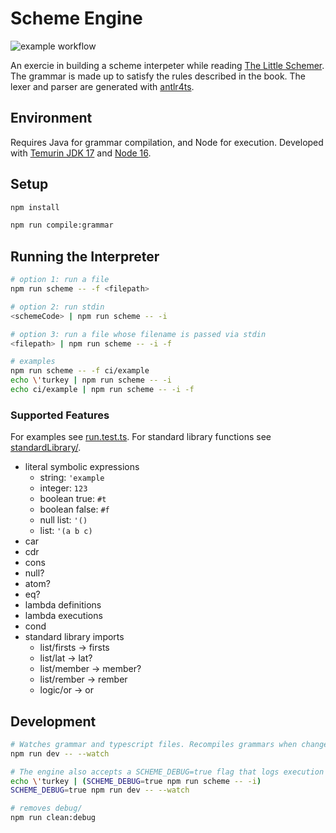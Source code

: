 # Scheme Engine

![example workflow](https://github.com/rachidlamouri/scheme-engine/actions/workflows/ci.yaml/badge.svg)

An exercie in building a scheme interpeter while reading [The Little Schemer](https://mitpress.mit.edu/books/little-schemer-fourth-edition). The grammar is made up to satisfy the rules described in the book. The lexer and parser are generated with [antlr4ts](https://www.npmjs.com/package/antlr4ts).

## Environment

Requires Java for grammar compilation, and Node for execution. Developed with [Temurin JDK 17](https://adoptium.net/index.htm) and [Node 16](https://nodejs.org/).

## Setup

```bash
npm install

npm run compile:grammar
```

## Running the Interpreter

```bash
# option 1: run a file
npm run scheme -- -f <filepath>

# option 2: run stdin
<schemeCode> | npm run scheme -- -i

# option 3: run a file whose filename is passed via stdin
<filepath> | npm run scheme -- -i -f

# examples
npm run scheme -- -f ci/example
echo \'turkey | npm run scheme -- -i
echo ci/example | npm run scheme -- -i -f
```

### Supported Features

For examples see [run.test.ts](./src/run.test.ts). For standard library functions see [standardLibrary/](./standardLibrary/).

- literal symbolic expressions
  - string: `'example`
  - integer: `123`
  - boolean true: `#t`
  - boolean false: `#f`
  - null list: `'()`
  - list: `'(a b c)`
- car
- cdr
- cons
- null?
- atom?
- eq?
- lambda definitions
- lambda executions
- cond
- standard library imports
  - list/firsts -> firsts
  - list/lat -> lat?
  - list/member -> member?
  - list/rember -> rember
  - logic/or -> or

## Development

```bash
# Watches grammar and typescript files. Recompiles grammars when changed, and reruns tests on all file changes
npm run dev -- --watch

# The engine also accepts a SCHEME_DEBUG=true flag that logs execution info to debug/<current-datetime>
echo \'turkey | (SCHEME_DEBUG=true npm run scheme -- -i)
SCHEME_DEBUG=true npm run dev -- --watch

# removes debug/
npm run clean:debug
```
